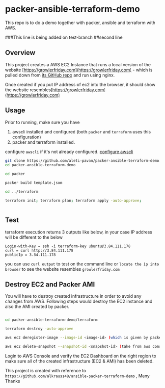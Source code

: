 # packer-ansible-terraform-demo
This repo is to do a demo together with packer, ansible and terraform with AWS.

###This line is being added on test-branch
##second line
## Overview

This project creates a AWS EC2 Instance that runs a local version of the website
[https://growlerfriday.com](https://growlerfriday.com) - which is pulled down
from [its GitHub repo](https://github.com/alkrauss48/growler-friday) and run using nginx.

Once created if you put IP address of ec2 into the browser, it should show the website resembles[https://growlerfriday.com](https://growlerfriday.com)


## Usage

Prior to running, make sure you have
1. awscli installed and configured (both `packer` and `terraform` uses this configuration)
2. packer and terraform installed.

configure `awscli` if it's not already configured. [configure awscli](https://docs.aws.amazon.com/cli/latest/userguide/cli-chap-configure.html)

```bash
git clone https://github.com/aleti-pavan/packer-ansible-terraform-demo.git
cd packer-ansible-terraform-demo

cd packer

packer build template.json

cd ../terraform

terraform init; terraform plan; terraform apply -auto-approve;



```

## Test

terraform execution returns 3 outputs like below, in your case IP address will be different to the below

```
Login-with-Key = ssh -i terraform-key ubuntu@3.84.111.178
curl = curl http://3.84.111.178
publicIp = 3.84.111.178

```

you can use `curl output` to test on the command line or `locate the ip into browser` to see the website resembles `growlerfriday.com`




## Destroy EC2 and Packer AMI

You will have to destroy created infrastructure in order to avoid any changes from AWS. Following steps would destroy the EC2 instance and also the AMI created by packer.

```bash

cd packer-ansible-terraform-demo/terraform

terraform destroy -auto-approve

aws ec2 deregister-image --image-id <image-id> (which is given by packer)

aws ec2 delete-snapshot --snapshot-id <snapshot-id> (take from aws console)


```

Login to AWS Console and verify the EC2 Dashboard on the right region to make sure all of the created infrastructure (EC2 & AMI) has been deleted.




This project is created with reference to `https://github.com/alkrauss48/ansible-packer-terraform-demo` , Many Thanks
